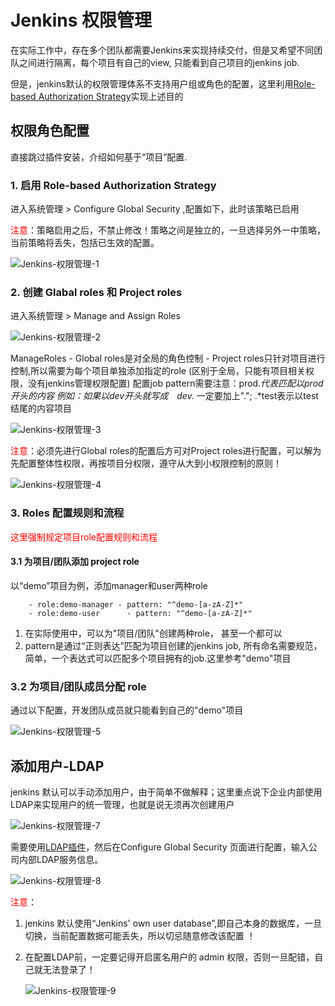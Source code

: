 # Jenkins 权限管理

在实际工作中，存在多个团队都需要Jenkins来实现持续交付，但是又希望不同团队之间进行隔离，每个项目有自己的view, 只能看到自己项目的jenkins job.

但是，jenkins默认的权限管理体系不支持用户组或角色的配置，这里利用[Role-based Authorization Strategy](https://wiki.jenkins-ci.org/display/JENKINS/Role+Strategy+Plugin)实现上述目的

## 权限角色配置

直接跳过插件安装，介绍如何基于“项目”配置.

### 1. 启用 Role-based Authorization Strategy

进入系统管理 > Configure Global Security ,配置如下，此时该策略已启用

<font color='#ff0000'>注意</font>：策略启用之后，不禁止修改！策略之间是独立的，一旦选择另外一中策略，当前策略将丢失，包括已生效的配置。

![Jenkins-权限管理-1](https://cdn.devopsing.site/2021/20210113001940.png)

### 2. 创建 Glabal roles 和 Project roles

进入系统管理 > Manage and Assign Roles

![Jenkins-权限管理-2](https://cdn.devopsing.site/2021/20210113001948.png)

ManageRoles
    - Global roles是对全局的角色控制
    - Project roles只针对项目进行控制,所以需要为每个项目单独添加指定的role (区别于全局，只能有项目相关权限，没有jenkins管理权限配置)
      配置job pattern需要注意：prod.*代表匹配以prod开头的内容
                例如：如果以dev开头就写成　dev.* 一定要加上"."; .*test表示以test结尾的内容项目

![Jenkins-权限管理-3](https://cdn.devopsing.site/2021/20210113001952.png)

<font color='#ff0000'>注意</font>：必须先进行Global roles的配置后方可对Project roles进行配置，可以解为先配置整体性权限，再按项目分权限，遵守从大到小权限控制的原则！

![Jenkins-权限管理-4](https://cdn.devopsing.site/2021/20210113001954.png)

### 3. Roles 配置规则和流程

<font color='#ff0000'>这里强制规定项目role配置规则和流程</font>

#### 3.1 为项目/团队添加 project role

以“demo”项目为例，添加manager和user两种role

``` text
    - role:demo-manager - pattern: "^demo-[a-zA-Z]*"
    - role:demo-user      - pattern: "^demo-[a-zA-Z]*"
```

1. 在实际使用中，可以为"项目/团队"创建两种role， 甚至一个都可以
2. pattern是通过“正则表达”匹配为项目创建的jenkins job, 所有命名需要规范，简单，一个表达式可以匹配多个项目拥有的job.这里参考"demo"项目

### 3.2 为项目/团队成员分配 role

通过以下配置，开发团队成员就只能看到自己的"demo"项目

![Jenkins-权限管理-5](https://cdn.devopsing.site/2021/20210113002001.png)

## 添加用户-LDAP

jenkins 默认可以手动添加用户，由于简单不做解释；这里重点说下企业内部使用LDAP来实现用户的统一管理，也就是说无须再次创建用户

![Jenkins-权限管理-7](https://cdn.devopsing.site/2021/20210113002003.png)

需要使用[LDAP插件](https://wiki.jenkins-ci.org/display/JENKINS/LDAP+Plugin)，然后在Configure Global Security 页面进行配置，输入公司内部LDAP服务信息。

![Jenkins-权限管理-8](https://cdn.devopsing.site/2021/20210113002006.png)

<font color='#ff0000'>注意</font>：

1. jenkins 默认使用“Jenkins' own user database”,即自己本身的数据库，一旦切换，当前配置数据可能丢失，所以切忌随意修改该配置 ！

2. 在配置LDAP前，一定要记得开启匿名用户的 admin 权限，否则一旦配错，自己就无法登录了！

    ![Jenkins-权限管理-9](https://cdn.devopsing.site/2021/20210113002011.png)
